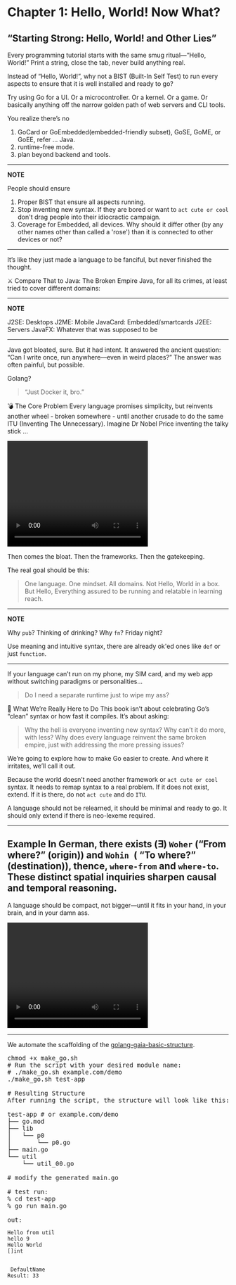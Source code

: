 # Chapter 1: Hello, World! Now What?
## “Starting Strong: Hello, World! and Other Lies”
Every programming tutorial starts with the same smug ritual—“Hello, World!”
Print a string, close the tab, never build anything real.

Instead of “Hello, World!”, why not a BIST (Built-In Self Test) to run every aspects to ensure that it is well installed and ready to go?

Try using Go for a UI. Or a microcontroller. Or a kernel. Or a game.
Or basically anything off the narrow golden path of web servers and CLI tools.

You realize there’s no 
1. GoCard or GoEmbedded(embedded-friendly subset), GoSE, GoME, or GoEE, refer ... Java.
2. runtime-free mode.
3. plan beyond backend and tools.

---
**NOTE**

People should ensure
1. Proper BIST that ensure all aspects running. 
2. Stop inventing new syntax. If they are bored or want to `act cute or cool` don't drag people into their idiocractic campaign. 
3. Coverage for Embedded, all devices. Why should it differ other (by any other names other than called a 'rose') than it is connected to other devices or not? 

---

It’s like they just made a language to be fanciful, but never finished the thought.

⚔️ Compare That to Java: The Broken Empire
Java, for all its crimes, at least tried to cover different domains:

---
**NOTE**

J2SE: Desktops
J2ME: Mobile
JavaCard: Embedded/smartcards
J2EE: Servers
JavaFX: Whatever that was supposed to be

---

Java got bloated, sure. But it had intent.
It answered the ancient question: “Can I write once, run anywhere—even in weird places?”
The answer was often painful, but possible.

Golang?
> “Just Docker it, bro.”

💣 The Core Problem
Every language promises simplicity, but reinvents another wheel - broken somewhere - until another crusade to do the same ITU (Inventing The Unnecessary). Imagine Dr Nobel Price inventing the talky stick ... 

<video width="320" height="240" controls>
    <a href="https://www.youtube.com/watch?v=Mflfp4VlEWo">Dr. Nobel Price's Talky Stick</a>
</video>

Then comes the bloat. Then the frameworks. Then the gatekeeping.

The real goal should be this:
> One language. One mindset. All domains.
> Not Hello, World in a box. But Hello, Everything assured to be running and relatable in learning reach.

---
**NOTE**

Why `pub`? Thinking of drinking? 
Why `fn`? Friday night? 

Use meaning and intuitive syntax, there are already ok'ed ones like `def` or just `function`.

---

If your language can’t run on my phone, my SIM card, and my web app without switching paradigms or personalities...

> Do I need a separate runtime just to wipe my ass?

🎯 What We’re Really Here to Do
This book isn’t about celebrating Go’s “clean” syntax or how fast it compiles.
It’s about asking:

> Why the hell is everyone inventing new syntax?
> Why can’t it do more, with less?
> Why does every language reinvent the same broken empire, just with addressing the more pressing issues?

We’re going to explore how to make Go easier to create.
And where it irritates, we’ll call it out.

Because the world doesn’t need another framework or `act cute or cool` syntax.
It needs to remap syntax to a real problem. If it does not exist, extend. If it is there, do not `act cute` and do `ITU`. 

A language should not be relearned, it should be minimal and ready to go. It should only extend if there is neo-lexeme required. 

---
**Example**
In German, there exists (∃) `Woher` (“From where?” (origin)) and `Wohin `( “To where?” (destination)), thence, `where-from` and `where-to`. These distinct spatial inquiries sharpen causal and temporal reasoning. 
---

A language should be compact, not bigger—until it fits in your hand, in your brain, and in your damn ass.

<video width="320" height="240" controls>
    <a href="https://www.youtube.com/watch?v=7ppKzNTP2vQ">Mr. Dumass</a>
</video>

<hr>

We automate the scaffolding of the <a href="https://github.com/ursa-mikail/golang-gaia-basic-structure/tree/main"> golang-gaia-basic-structure</a>.

<pre>
chmod +x make_go.sh
# Run the script with your desired module name:
# ./make_go.sh example.com/demo
./make_go.sh test-app

# Resulting Structure
After running the script, the structure will look like this:

test-app # or example.com/demo
├── go.mod
├── lib
│   └── p0
│       └── p0.go
├── main.go
└── util
    └── util_00.go

# modify the generated main.go

# test run:
% cd test-app 
% go run main.go

out:
</pre>
```
Hello from util
hello 9
Hello World
[]int


 DefaultName
Result: 33
```